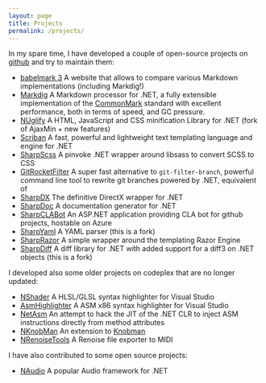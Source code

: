 ```yaml
---
layout: page
title: Projects
permalink: /projects/
---
```


In my spare time, I have developed a couple of open-source projects on [github](https://github.com/xoofx) and try to maintain them:

- [babelmark 3](https://babelmark.github.io/) A website that allows to compare various Markdown implementations (including Markdig!)
- [Markdig](https://github.com/lunet-io/markdig) A Markdown processor for .NET, a fully extensible implementation of the [CommonMark](http://commonmark.org/) standard with excellent performance, both in terms of speed, and GC pressure.
- [NUglify](https://github.com/xoofx/NUglify) A HTML, JavaScript and CSS minification Library for .NET (fork of AjaxMin + new features)
- [Scriban](https://github.com/lunet-io/scriban) A fast, powerful and lightweight text templating language and engine for .NET 
- [SharpScss](https://github.com/xoofx/SharpScss) A pinvoke .NET wrapper around libsass to convert SCSS to CSS
- [GitRocketFilter](https://github.com/xoofx/GitRocketFilter) A super fast alternative to `git-filter-branch`, powerful command line tool to rewrite git branches powered by .NET, equivalent of
- [SharpDX](http://sharpdx.org) The definitive DirectX wrapper for .NET
- [SharpDoc](https://github.com/xoofx/SharpDoc) A documentation generator for .NET
- [SharpCLABot](https://github.com/SharpCLABot/SharpCLABot) An ASP.NET application providing CLA bot for github projects, hostable on Azure
- [SharpYaml](https://github.com/xoofx/SharpYaml/) A YAML parser (this is a fork)
- [SharpRazor](https://github.com/xoofx/SharpRazor) A simple wrapper around the templating Razor Engine 
- [SharpDiff](https://github.com/xoofx/SharpDiff) A diff library for .NET with added support for a diff3 on .NET objects (this is a fork)

I developed also some older projects on codeplex that are no longer updated:

- [NShader](https://nshader.codeplex.com/) A HLSL/GLSL syntax highlighter for Visual Studio 
- [AsmHighlighter](https://asmhighlighter.codeplex.com/) A ASM x86 syntax highlighter for Visual Studio
- [NetAsm](https://netasm.codeplex.com/) An attempt to hack the JIT of the .NET CLR to inject ASM instructions directly from method attributes
- [NKnobMan](https://nknobman.codeplex.com/) An extension to [Knobman](http://www.g200kg.com/en/software/knobman.html)   
- [NRenoiseTools](https://nrenoisetools.codeplex.com/) A Renoise file exporter to MIDI 

I have also contributed to some open source projects:

- [NAudio](https://naudio.codeplex.com/) A popular Audio framework for .NET


